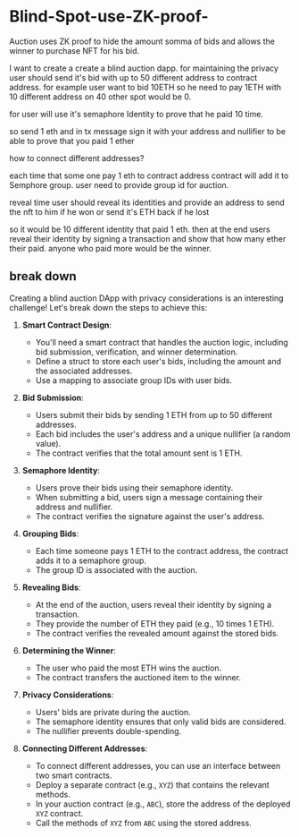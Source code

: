 # Blind-Spot-use-ZK-proof-

Auction uses ZK proof to hide the amount somma of bids and allows the winner to purchase NFT for his bid.


I want to create a create a blind auction dapp.
for maintaining the privacy user should send it's bid with up to 50 different address to contract address. for example user want to bid 10ETH so he need to pay 1ETH with 10 different address on 40 other spot would be 0.

for user will use it's semaphore Identity to prove that he paid 10 time.

so send 1 eth and in tx message sign it with your address and nullifier to be able to prove that you paid 1 ether

how to connect different addresses?

each time that some one pay 1 eth to contract address contract will add it to Semphore group.
user need to provide group id for auction.

reveal time
user should reveal its identities and provide an address to send the nft to him if he won or send it's ETH back if he lost 

so it would be 10 different identity that paid 1 eth. then at the end users reveal their identity by signing a transaction and show that how many ether their paid. anyone who paid more would be the winner.



## break down


Creating a blind auction DApp with privacy considerations is an interesting challenge! Let's break down the steps to achieve this:

1. **Smart Contract Design**:
    - You'll need a smart contract that handles the auction logic, including bid submission, verification, and winner determination.
    - Define a struct to store each user's bids, including the amount and the associated addresses.
    - Use a mapping to associate group IDs with user bids.

2. **Bid Submission**:
    - Users submit their bids by sending 1 ETH from up to 50 different addresses.
    - Each bid includes the user's address and a unique nullifier (a random value).
    - The contract verifies that the total amount sent is 1 ETH.

3. **Semaphore Identity**:
    - Users prove their bids using their semaphore identity.
    - When submitting a bid, users sign a message containing their address and nullifier.
    - The contract verifies the signature against the user's address.

4. **Grouping Bids**:
    - Each time someone pays 1 ETH to the contract address, the contract adds it to a semaphore group.
    - The group ID is associated with the auction.

5. **Revealing Bids**:
    - At the end of the auction, users reveal their identity by signing a transaction.
    - They provide the number of ETH they paid (e.g., 10 times 1 ETH).
    - The contract verifies the revealed amount against the stored bids.

6. **Determining the Winner**:
    - The user who paid the most ETH wins the auction.
    - The contract transfers the auctioned item to the winner.

7. **Privacy Considerations**:
    - Users' bids are private during the auction.
    - The semaphore identity ensures that only valid bids are considered.
    - The nullifier prevents double-spending.

8. **Connecting Different Addresses**:
    - To connect different addresses, you can use an interface between two smart contracts.
    - Deploy a separate contract (e.g., `XYZ`) that contains the relevant methods.
    - In your auction contract (e.g., `ABC`), store the address of the deployed `XYZ` contract.
    - Call the methods of `XYZ` from `ABC` using the stored address.
